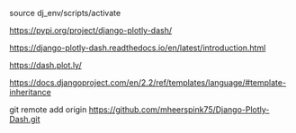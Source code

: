 source dj_env/scripts/activate

https://pypi.org/project/django-plotly-dash/

https://django-plotly-dash.readthedocs.io/en/latest/introduction.html

https://dash.plot.ly/

https://docs.djangoproject.com/en/2.2/ref/templates/language/#template-inheritance

git remote add origin https://github.com/mheerspink75/Django-Plotly-Dash.git
